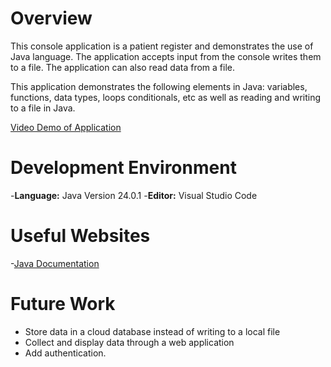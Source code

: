 # Overview

This console application is a patient register and demonstrates the use of Java language.
The application accepts input from the console writes them to a file. The application can also read data from a file.

This application demonstrates the following elements in Java: variables, functions, data types, loops conditionals, etc as well as reading and writing to a file in Java.

[Video Demo of Application](https://www.youtube.com/watch?v=LVVq2qI6q2Y)

# Development Environment

-**Language:** Java Version 24.0.1 -**Editor:** Visual Studio Code

# Useful Websites

-[Java Documentation](https://docs.oracle.com/en/java/index.html)

# Future Work

- Store data in a cloud database instead of writing to a local file
- Collect and display data through a web application
- Add authentication.
